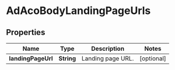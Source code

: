 # AdAcoBodyLandingPageUrls

## Properties
Name | Type | Description | Notes
------------ | ------------- | ------------- | -------------
**landingPageUrl** | **String** | Landing page URL. |  [optional]
